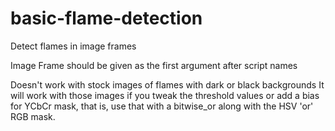 # basic-flame-detection
Detect flames in image frames 

Image Frame should be given as the first argument after script names

Doesn't work with stock images of flames with dark or black backgrounds
It will work with those images if you tweak the threshold values or add a bias for YCbCr mask, that is, use that with a bitwise_or along with the HSV 'or' RGB mask.
